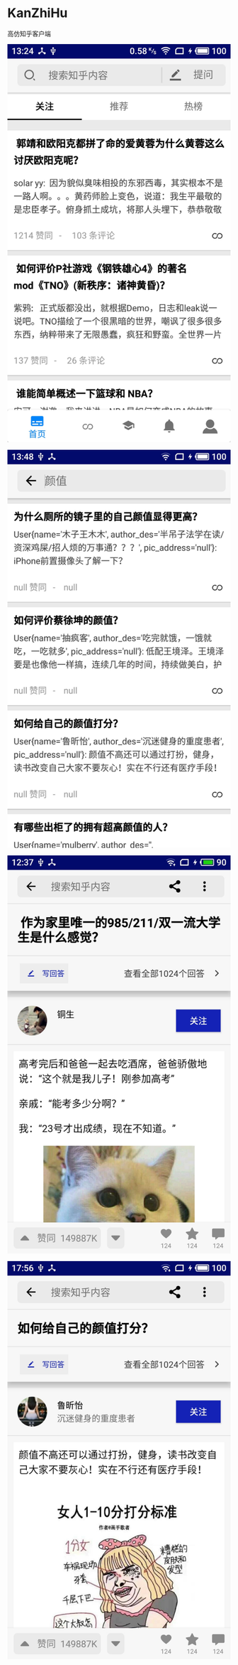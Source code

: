 # KanZhiHu
高仿知乎客户端

![推荐页示例](https://raw.githubusercontent.com/CodeMinions/KanZhiHu/master/Img/推荐页示例.jpg)

![搜索页示例](https://raw.githubusercontent.com/CodeMinions/KanZhiHu/master/Img/搜索页示例.jpg)

![答案页示例1](https://raw.githubusercontent.com/CodeMinions/KanZhiHu/master/Img/答案页示例1.jpg)

![答案页示例3](https://raw.githubusercontent.com/CodeMinions/KanZhiHu/master/Img/答案页示例3.jpg)
